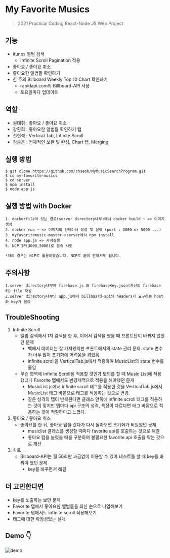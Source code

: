 # My Favorite Musics

> 2021 Practical Coding React-Node JS Web Project

## 기능

- itunes 앨범 검색
  - Infinite Scroll Pagination 적용
- 좋아요 / 좋아요 취소
- 좋아요한 앨범들 확인하기
- 한 주의 Billboard Weekly Top 10 Chart 확인하기
  - rapidapi.com의 Billboard-API 사용
  - 토요일마다 업데이트

## 역할

- 권대휘 : 좋아요 / 좋아요 취소
- 강환희 : 좋아요한 앨범들 확인하기 탭
- 신현석 : Vertical Tab, Infinite Scroll
- 김승은 : 전체적인 보완 및 완성, Chart 탭, Merging

## 실행 방법

```
$ git clone https://github.com/shseok/MyMusicSearchProgram.git
$ cd my-favorite-musics
$ cd server
$ npm install
$ node app.js
```

## 실행 방법 with Docker

```
1. dockerfile이 있는 경로(server directory내부)에서 docker build ~ => 이미지 생성
2. docker run ~ => 이미지의 컨테이너 생성 및 실행 (port : 3000 or 5000 ...)
3. myfavoritemusic-master->server에서 npm install
4. node app.js => 서버실행
5. NCP IP(3000,5000)로 접속 시도

*저의 경우는 NCP로 활용하였습니다. NCP로 굳이 안하셔도 됩니다.
```

## 주의사항

```
1.server directory내부에 firebase.js 와 firebaseKey.json(자신의 firebase 키) file 작성
2.server directory내부의 app.js에서 billboard-api의 headers가 요구하는 host와 key가 필요
```

## TroubleShooting

1. Infinite Scroll
   - 앨범 검색에서 1차 검색을 한 후, 이어서 검색을 했을 때 프론트단이 바뀌지 않았던 문제
     - 백에서 데이터는 잘 가져왔지만 프론트에서의 state 관리 문제. state 변수가 너무 많아 초기화에 어려움을 겪었음
     - infinite scroll을 VerticalTab.js에서 적용하여 MusicList의 state 변수를 줄임
   - 무슨 영역에 Infinite Scroll을 적용할 것인가 토의를 할 때 Music List에 적용했더니 Favorite 탭에서도 반강제적으로 적용을 해야했던 문제
     - MusicList.js에서 infinite scroll 태그를 적용한 것을 VerticalTab.js에서 MusicList 태그 바깥으로 태그를 적용하는 것으로 변경.
     - 같은 성격의 탭이 반복된다면 클래스 안쪽에 infinite scroll 태그를 적용하는 것이 맞지만 탭마다 api 구조의 성격, 특징이 다르다면 태그 바깥으로 적용하는 것이 적절하다고 느꼈다.
2. 좋아요 / 좋아요 취소
   - 좋아요를 한 뒤, 좋아요 탭을 갔다가 다시 돌아오면 초기화가 되있었던 문제
     - musiclist 클래스를 생성할 때마다 favorite api를 호출하는 것으로 해결
     - 좋아요 탭을 눌렀을 때를 구분하여 불필요한 favorite api 호출을 막는 것으로 개선
3. 차트
   - Billboard-API는 월 50회만 과금없이 이용할 수 있어 테스트를 할 때 key를 바꿔야 했던 문제
     - key를 바꾸면서 해결

## 더 고민한다면

- key를 노출하는 보안 문제
- Favorite 탭에서 좋아요한 앨범들을 최신 순으로 나열해보기
- Favorite 탭에서도 infinite scroll 적용해보기
- 태그에 대한 확장성있는 설계

## Demo 👇

![demo](demo.gif)
